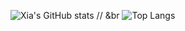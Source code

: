 ![Xia's GitHub stats](https://github-readme-stats.vercel.app/api?username=X1aZhongwen&count_private=true&show_icons=true&theme=tokyonight)
// &br
![Top Langs](https://github-readme-stats.vercel.app/api/top-langs/?username=X1aZhongwen&count_private=true&show_icons=true&theme=tokyonight)
